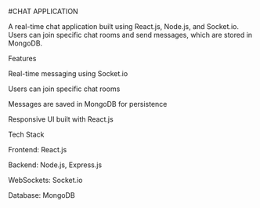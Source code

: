#CHAT APPLICATION

A real-time chat application built using React.js, Node.js, and Socket.io. Users can join specific chat rooms and send messages, which are stored in MongoDB.

Features

Real-time messaging using Socket.io

Users can join specific chat rooms

Messages are saved in MongoDB for persistence

Responsive UI built with React.js

Tech Stack

Frontend: React.js

Backend: Node.js, Express.js

WebSockets: Socket.io

Database: MongoDB
